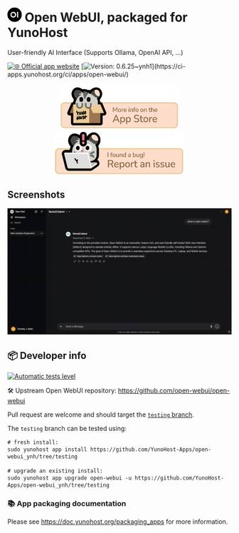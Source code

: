 <!--
N.B.: This README was automatically generated by <https://github.com/YunoHost/apps_tools/blob/main/readme_generator>
It shall NOT be edited by hand.
-->

<h1>
  <img src="https://raw.githubusercontent.com/YunoHost/apps/main/logos/open-webui.png" width="32px" alt="Logo of Open WebUI">
  Open WebUI, packaged for YunoHost
</h1>

User-friendly AI Interface (Supports Ollama, OpenAI API, ...)

[![🌐 Official app website](https://img.shields.io/badge/Official_app_website-darkgreen?style=for-the-badge)](https://openwebui.com/)
[![Version: 0.6.25~ynh1](https://img.shields.io/badge/Version-0.6.25~ynh1-rgb(18,138,11)?style=for-the-badge)](https://ci-apps.yunohost.org/ci/apps/open-webui/)

<div align="center">
<a href="https://apps.yunohost.org/app/open-webui"><img height="100px" src="https://github.com/YunoHost/yunohost-artwork/raw/refs/heads/main/badges/neopossum-badges/badge_more_info_on_the_appstore.svg"/></a>
<a href="https://github.com/YunoHost-Apps/open-webui_ynh/issues"><img height="100px" src="https://github.com/YunoHost/yunohost-artwork/raw/refs/heads/main/badges/neopossum-badges/badge_report_an_issue.svg"/></a>
</div>


## Screenshots
![Screenshot of Open WebUI](./doc/screenshots/openwebui.jpg)

## 📦 Developer info

[![Automatic tests level](https://apps.yunohost.org/badge/cilevel/open-webui)](https://ci-apps.yunohost.org/ci/apps/open-webui/)

🛠️ Upstream Open WebUI repository: <https://github.com/open-webui/open-webui>

Pull request are welcome and should target the [`testing` branch](https://github.com/YunoHost-Apps/open-webui_ynh/tree/testing).

The `testing` branch can be tested using:
```
# fresh install:
sudo yunohost app install https://github.com/YunoHost-Apps/open-webui_ynh/tree/testing

# upgrade an existing install:
sudo yunohost app upgrade open-webui -u https://github.com/YunoHost-Apps/open-webui_ynh/tree/testing
```

### 📚 App packaging documentation

Please see <https://doc.yunohost.org/packaging_apps> for more information.